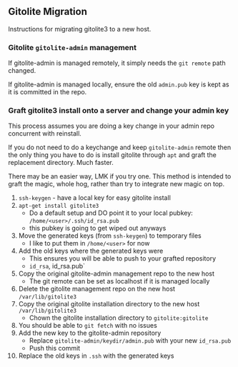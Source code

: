 ## Gitolite Migration

Instructions for migrating gitolite3 to a new host.


### Gitolite `gitolite-admin` management

If gitolite-admin is managed remotely, it simply needs the `git remote` path changed.

If gitolite-admin is managed locally, ensure the old `admin.pub` key is kept as it is committed in the repo.


### Graft gitolite3 install onto a server and change your admin key

This process assumes you are doing a key change in your admin repo concurrent with reinstall.

If you do not need to do a keychange and keep `gitolite-admin` remote then the only thing you have to do is install gitolite through `apt` and graft the replacement directory. Much faster.

There may be an easier way, LMK if you try one. This method is intended to graft the magic, whole hog, rather than try to integrate new magic on top.


1. `ssh-keygen` - have a local key for easy gitolite install
1. `apt-get install gitolite3`
    - Do a default setup and DO point it to your local pubkey: `/home/<user>/.ssh/id_rsa.pub`
    - this pubkey is going to get wiped out anyways
1. Move the generated keys (from `ssh-keygen`) to temporary files
    - I like to put them in `/home/<user>` for now
1. Add the old keys where the generated keys were
    - This ensures  you will be able to push to your grafted repository
    - `id_rsa`, id_rsa.pub`
1. Copy the original gitolite-admin management repo to the new host
    - The git remote can be set as localhost if it is managed locally
1. Delete the gitolite management repo on the new host `/var/lib/gitolite3`
1. Copy the original gitolite installation directory to the new host `/var/lib/gitolite3`
    - Chown the gitolite installation directory to `gitolite:gitolite`
1. You should be able to `git fetch` with no issues
1. Add the new key to the gitolite-admin repository
    - Replace `gitolite-admin/keydir/admin.pub` with your new `id_rsa.pub`
    - Push this commit
1. Replace the old keys in `.ssh` with the generated keys
